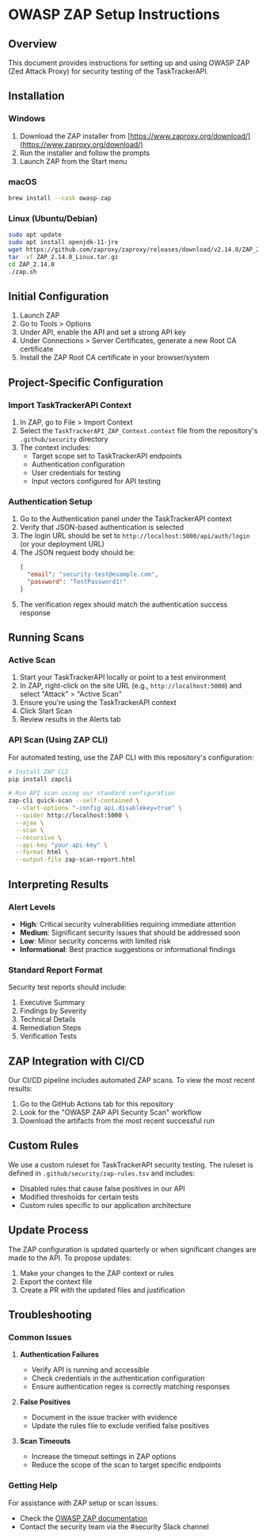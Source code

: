 # OWASP ZAP Setup Instructions

## Overview

This document provides instructions for setting up and using OWASP ZAP (Zed Attack Proxy) for security testing of the TaskTrackerAPI.

## Installation

### Windows

1. Download the ZAP installer from [https://www.zaproxy.org/download/](https://www.zaproxy.org/download/)
2. Run the installer and follow the prompts
3. Launch ZAP from the Start menu

### macOS

```bash
brew install --cask owasp-zap
```

### Linux (Ubuntu/Debian)

```bash
sudo apt update
sudo apt install openjdk-11-jre
wget https://github.com/zaproxy/zaproxy/releases/download/v2.14.0/ZAP_2.14.0_Linux.tar.gz
tar -xf ZAP_2.14.0_Linux.tar.gz
cd ZAP_2.14.0
./zap.sh
```

## Initial Configuration

1. Launch ZAP
2. Go to Tools > Options
3. Under API, enable the API and set a strong API key
4. Under Connections > Server Certificates, generate a new Root CA certificate
5. Install the ZAP Root CA certificate in your browser/system

## Project-Specific Configuration

### Import TaskTrackerAPI Context

1. In ZAP, go to File > Import Context
2. Select the `TaskTrackerAPI_ZAP_Context.context` file from the repository's `.github/security` directory
3. The context includes:
   - Target scope set to TaskTrackerAPI endpoints
   - Authentication configuration
   - User credentials for testing
   - Input vectors configured for API testing

### Authentication Setup

1. Go to the Authentication panel under the TaskTrackerAPI context
2. Verify that JSON-based authentication is selected
3. The login URL should be set to `http://localhost:5000/api/auth/login` (or your deployment URL)
4. The JSON request body should be:
   ```json
   {
     "email": "security-test@example.com",
     "password": "TestPassword1!"
   }
   ```
5. The verification regex should match the authentication success response

## Running Scans

### Active Scan

1. Start your TaskTrackerAPI locally or point to a test environment
2. In ZAP, right-click on the site URL (e.g., `http://localhost:5000`) and select "Attack" > "Active Scan"
3. Ensure you're using the TaskTrackerAPI context
4. Click Start Scan
5. Review results in the Alerts tab

### API Scan (Using ZAP CLI)

For automated testing, use the ZAP CLI with this repository's configuration:

```bash
# Install ZAP CLI
pip install zapcli

# Run API scan using our standard configuration
zap-cli quick-scan --self-contained \
  --start-options "-config api.disablekey=true" \
  --spider http://localhost:5000 \
  --ajax \
  --scan \
  --recursive \
  --api-key "your-api-key" \
  --format html \
  --output-file zap-scan-report.html
```

## Interpreting Results

### Alert Levels

- **High**: Critical security vulnerabilities requiring immediate attention
- **Medium**: Significant security issues that should be addressed soon
- **Low**: Minor security concerns with limited risk
- **Informational**: Best practice suggestions or informational findings

### Standard Report Format

Security test reports should include:

1. Executive Summary
2. Findings by Severity
3. Technical Details
4. Remediation Steps
5. Verification Tests

## ZAP Integration with CI/CD

Our CI/CD pipeline includes automated ZAP scans. To view the most recent results:

1. Go to the GitHub Actions tab for this repository
2. Look for the "OWASP ZAP API Security Scan" workflow
3. Download the artifacts from the most recent successful run

## Custom Rules

We use a custom ruleset for TaskTrackerAPI security testing. The ruleset is defined in `.github/security/zap-rules.tsv` and includes:

- Disabled rules that cause false positives in our API
- Modified thresholds for certain tests
- Custom rules specific to our application architecture

## Update Process

The ZAP configuration is updated quarterly or when significant changes are made to the API. To propose updates:

1. Make your changes to the ZAP context or rules
2. Export the context file
3. Create a PR with the updated files and justification

## Troubleshooting

### Common Issues

1. **Authentication Failures**
   - Verify API is running and accessible
   - Check credentials in the authentication configuration
   - Ensure authentication regex is correctly matching responses

2. **False Positives**
   - Document in the issue tracker with evidence
   - Update the rules file to exclude verified false positives

3. **Scan Timeouts**
   - Increase the timeout settings in ZAP options
   - Reduce the scope of the scan to target specific endpoints

### Getting Help

For assistance with ZAP setup or scan issues:
- Check the [OWASP ZAP documentation](https://www.zaproxy.org/docs/)
- Contact the security team via the #security Slack channel 